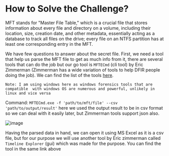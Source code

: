 # How to Solve the Challenge?

MFT stands for "Master File Table," which is a crucial file that stores information about every file and directory on a volume, including their location, size, creation date, and other metadata, essentially acting as a database to track all files on the drive; every file on an NTFS partition has at least one corresponding entry in the MFT. 

We have few questions to answer about the secret file. First, we need a tool that help us parse the MFT file to get as much info from it, there are several tools that can do the job but our go tool is `MFTECmd` (cli tool) by Eric Zimmerman (Zimmerman has a wide variation of tools to help DFIR people doing the job). We can find the list of the tools [here](https://ericzimmerman.github.io/#!index.md).

`Note: I am using windows here as windows forensics tools that are compatible  with windows OS are numerous and powerful, unlikely in linux and vice versa`

Command: 
`MFTECmd.exe -f 'path/to/mft/file' --csv 'path/to/output/result'`
here we used the output result to be  in csv format so we can deal with it easily later, but Zimmerman tools support json also.

![image](https://github.com/user-attachments/assets/3712c7fe-29e7-4310-9b41-81289624e517)

Having the parsed data in hand, we can open it using MS Excel as it is a csv file, but for our purpose we will use another tool by Eric zimmerman called `Timeline Explorer` (gui) which was made for the purpose. You can find the tool in the same link above

